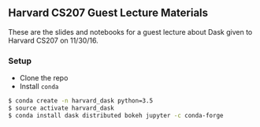 ## Harvard CS207 Guest Lecture Materials

These are the slides and notebooks for a guest lecture about Dask given to
Harvard CS207 on 11/30/16.

### Setup

- Clone the repo
- Install `conda`

```bash
$ conda create -n harvard_dask python=3.5
$ source activate harvard_dask
$ conda install dask distributed bokeh jupyter -c conda-forge
```
